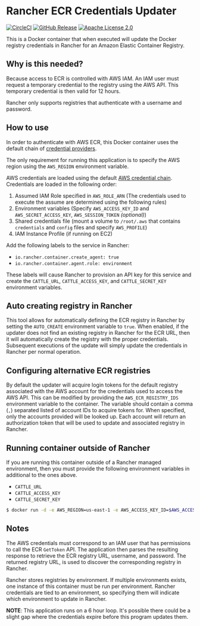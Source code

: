 # Rancher ECR Credentials Updater

[![CircleCI](https://img.shields.io/circleci/project/github/objectpartners/rancher-ecr-credentials.svg?maxAge=0)](https://circleci.com/gh/objectpartners/rancher-ecr-credentials/tree/master)
[![GitHub Release](https://img.shields.io/github/release/objectpartners/rancher-ecr-credentials.svg?maxAge=0)](https://github.com/objectpartners/rancher-ecr-credentials/releases)
[![Apache License 2.0](https://img.shields.io/badge/license-Apache_License_2.0-blue.svg)](https://github.com/objectpartners/rancher-ecr-credentials/blob/master/LICENSE)

This is a Docker container that when executed will update the Docker registry
credentials in Rancher for an Amazon Elastic Container Registry.

## Why is this needed?

Because access to ECR is controlled with AWS IAM.
An IAM user must request a temporary credential to the registry using the AWS API.
This temporary credential is then valid for 12 hours.

Rancher only supports registries that authenticate with a username and password.

## How to use

In order to authenticate with AWS ECR, this Docker container uses the default
chain of [credential providers](http://docs.aws.amazon.com/cli/latest/userguide/cli-chap-getting-started.html#config-settings-and-precedence).

The only requirement for running this application is to specify the AWS region
using the `AWS_REGION` environment variable.

AWS credentials are loaded using the default [AWS credential chain](http://docs.aws.amazon.com/sdk-for-go/latest/v1/developerguide/configuring-sdk.title.html).
Credentials are loaded in the following order:

1. Assumed IAM Role specified in `AWS_ROLE_ARN` (The credentials used to execute the assume are determined using the following rules)
1. Environment variables (Specify `AWS_ACCESS_KEY_ID` and `AWS_SECRET_ACCESS_KEY`, `AWS_SESSION_TOKEN` *(optional)*)
1. Shared credentials file (mount a volume to `/root/.aws` that contains `credentials` and `config` files and specify `AWS_PROFILE`)
1. IAM Instance Profile (if running on EC2)

Add the following labels to the service in Rancher:
* `io.rancher.container.create_agent: true`
* `io.rancher.container.agent.role: environment`

These labels will cause Rancher to provision an API key for this service and
create the `CATTLE_URL`, `CATTLE_ACCESS_KEY`, and `CATTLE_SECRET_KEY`
environment variables.

## Auto creating registry in Rancher

This tool allows for automatically defining the ECR registry in Rancher by
setting the `AUTO_CREATE` environment variable to `true`.
When enabled, if the updater does not find an existing registry in Rancher
for the ECR URL, then it will automatically create the registry with the
proper credentials.
Subsequent executions of the update will simply update the credentials in Rancher
per normal operation.

## Configuring alternative ECR registries

By default the updater will acquire login tokens for the default registry
associated with the AWS account for the credentials used to access the AWS API.
This can be modified by providing the `AWS_ECR_REGISTRY_IDS` environment
variable to the container.
The variable should contain a comma (`,`) separated listed of account IDs to
acquire tokens for.
When specified, only the accounts provided will be looked up.
Each account will return an authorization token that will be used to update
and associated registry in Rancher.

## Running container outside of Rancher

If you are running this container outside of a Rancher managed environment, then
you must provide the following environment variables in additional to the ones
above.
* `CATTLE_URL`
* `CATTLE_ACCESS_KEY`
* `CATTLE_SECRET_KEY`

```bash
$ docker run -d -e AWS_REGION=us-east-1 -e AWS_ACCESS_KEY_ID=$AWS_ACCESS_KEY_ID -e AWS_SECRET_ACCESS_KEY=$AWS_SECRET_ACCESS_KEY -e CATTLE_URL=http://rancher.mydomain.com -e CATTLE_ACCESS_KEY=$CATTLE_ACCESS_KEY -e CATTLE_SECRET_KEY=$CATTLE_SECRET_KEY objectpartners/rancher-ecr-credentials:latest
```

## Notes

The AWS credentials must correspond to an IAM user that has permissions to call
the ECR `GetToken` API.
The application then parses the resulting response to retrieve the ECR registry
URL, username, and password.
The returned registry URL, is used to discover the corresponding registry in
Rancher.

Rancher stores registries by environment.
If multiple environments exists, one instance of this container must be run per
environment.
Rancher credentials are tied to an environment, so specifying them will indicate
which environment to update in Rancher.

__NOTE__: This application runs on a 6 hour loop. It's possible there could be a
slight gap where the credentials expire before this program updates them.
